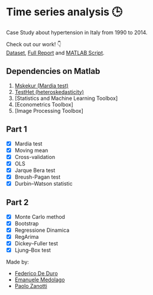 # Time series analysis  :clock3:
Case Study about hypertension in Italy from 1990 to 2014.

Check out our work! :point_down: <br>
[Dataset](https://github.com/zanottipaolo/SMS2-CaseStudy/blob/main/dataset.mat), [Full Report](https://github.com/zanottipaolo/SMS2-CaseStudy/blob/main/Report.pdf) and [MATLAB Script](https://github.com/zanottipaolo/SMS2-CaseStudy/blob/main/script.m).

## Dependencies on Matlab
1. [Mskekur (Mardia test)](https://github.com/zanottipaolo/SMS2-CaseStudy/blob/main/Mskekur.m)
2. [TestHet (heteroskedasticity)](https://github.com/zanottipaolo/SMS2-CaseStudy/blob/main/TestHet.m)
3. [Statistics and Machine Learning Toolbox]
4. [Econometrics Toolbox]
5. [Image Processing Toolbox]

## Part 1
- [x] Mardia test
- [x] Moving mean
- [x] Cross-validation
- [x] OLS
- [x] Jarque Bera test
- [x] Breush-Pagan test
- [x] Durbin–Watson statistic

## Part 2
- [x] Monte Carlo method
- [x] Bootstrap
- [x] Regressione Dinamica
- [x] RegArima
- [x] Dickey–Fuller test
- [x] Ljung–Box test

Made by:
- [Federico De Duro](https://github.com/Jfkmdd)
- [Emanuele Medolago](https://github.com/emedolago)
- [Paolo Zanotti](https://github.com/zanottipaolo)
